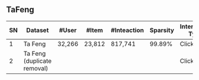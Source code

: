 ## TaFeng

| SN | Dataset                             | \#User | \#Item | \#Inteaction | Sparsity | Interaction Type | TimeStamp | User Context | Item Context | Interaction Context |
|----|-------------------------------------|--------|--------|--------------|----------|------------------|-----------|--------------|--------------|---------------------|
| 1  | Ta Feng                             | 32,266 | 23,812 | 817,741      | 99\.89%  | Click            | √         | √            | √            | √                   |
| 2  | Ta Feng  <br> \(duplicate removal\) |        |        |              |          | Click            | √         | √            | √            | √                   |

